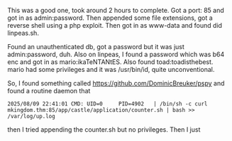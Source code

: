 This was a good one, took around 2 hours to complete.
Got a port: 85 and got in as admin:password. Then appended some file extensions, got a reverse shell using a php exploit. Then got in as www-data and found did linpeas.sh.

Found an unauthenticated db, got a password but it was just admin:password, duh. 
Also on linpeas, I found a password which was b64 enc and got in as mario:ikaTeNTANtES.
Also found toad:toadisthebest. 
mario had some privileges and it was /usr/bin/id, quite unconventional.

So, I found something called https://github.com/DominicBreuker/pspy
and found a routine daemon that 
```
2025/08/09 22:41:01 CMD: UID=0     PID=4902   | /bin/sh -c curl mkingdom.thm:85/app/castle/application/counter.sh | bash >> /var/log/up.log  
```
then I tried appending the counter.sh but no privileges.
Then I just 
